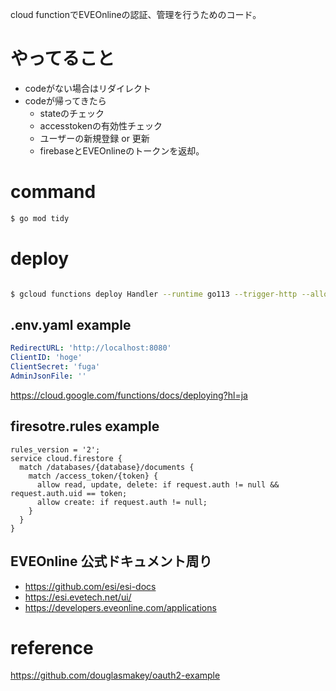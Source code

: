
cloud functionでEVEOnlineの認証、管理を行うためのコード。

# やってること

* codeがない場合はリダイレクト
* codeが帰ってきたら
    * stateのチェック
    * accesstokenの有効性チェック
    * ユーザーの新規登録 or 更新
    * firebaseとEVEOnlineのトークンを返却。

# command

```sh
$ go mod tidy
```

# deploy

```sh

$ gcloud functions deploy Handler --runtime go113 --trigger-http --allow-unauthenticated --env-vars-file .env.yaml

```

## .env.yaml example
```yaml
RedirectURL: 'http://localhost:8080'
ClientID: 'hoge'
ClientSecret: 'fuga'
AdminJsonFile: ''
```

https://cloud.google.com/functions/docs/deploying?hl=ja


## firesotre.rules example
```
rules_version = '2';
service cloud.firestore {
  match /databases/{database}/documents {
    match /access_token/{token} {
      allow read, update, delete: if request.auth != null && request.auth.uid == token;
      allow create: if request.auth != null;
    }
  }
}

```

## EVEOnline 公式ドキュメント周り
* https://github.com/esi/esi-docs
* https://esi.evetech.net/ui/
* https://developers.eveonline.com/applications

# reference
https://github.com/douglasmakey/oauth2-example